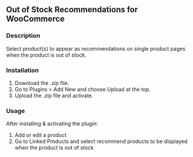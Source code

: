 ## Out of Stock Recommendations for WooCommerce

### Description

Select product(s) to appear as recommendations on single product pages when the product is out of stock. 

### Installation

1. Download the .zip file.
1. Go to Plugins > Add New and choose Upload at the top.
1. Upload the .zip file and activate. 


### Usage

After installing & activating the plugin:

1. Add or edit a product
1. Go to Linked Products and select recommend products to be displayed when the product is out of stock